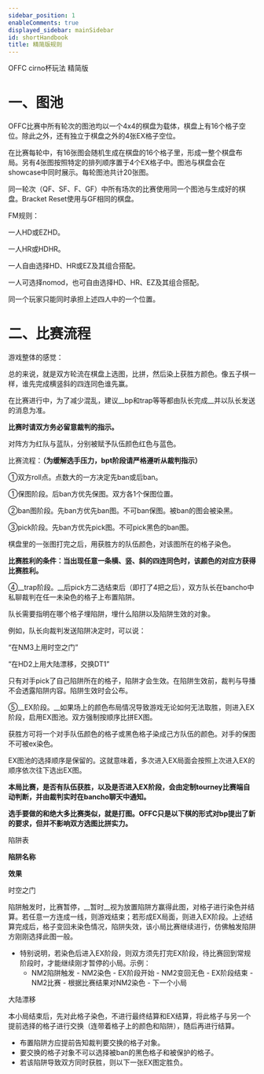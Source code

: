 ```yaml
---
sidebar_position: 1
enableComments: true
displayed_sidebar: mainSidebar
id: shortHandbook
title: 精简版规则
---
```



OFFC cirno杯玩法 精简版

# 一、图池

OFFC比赛中所有轮次的图池均以一个4x4的棋盘为载体，棋盘上有16个格子空位。除此之外，还有独立于棋盘之外的4张EX格子空位。

在比赛每轮中，有16张图会随机生成在棋盘的16个格子里，形成一整个棋盘布局。另有4张图按照特定的排列顺序置于4个EX格子中。图池与棋盘会在showcase中同时展示。每轮图池共计20张图。

同一轮次（QF、SF、F、GF）中所有场次的比赛使用同一个图池与生成好的棋盘。Bracket Reset使用与GF相同的棋盘。

FM规则：

一人HD或EZHD。

一人HR或HDHR。

一人自由选择HD、HR或EZ及其组合搭配。

一人可选择nomod，也可自由选择HD、HR、EZ及其组合搭配。

同一个玩家只能同时承担上述四人中的一个位置。

# 二、比赛流程

游戏整体的感觉：

总的来说，就是双方轮流在棋盘上选图，比拼，然后染上获胜方颜色。像五子棋一样，谁先完成横竖斜的四连同色谁先赢。

在比赛进行中，为了减少混乱，建议__bp和trap等等都由队长完成__并以队长发送的消息为准。

__比赛时请双方务必留意裁判的指示。__

对阵方为红队与蓝队，分别被赋予队伍颜色红色与蓝色。

比赛流程：__（为缓解选手压力，bpt阶段请严格遵听从裁判指示）__

①双方roll点。点数大的一方决定先ban或后ban。

①保图阶段。后ban方优先保图。双方各1个保图位置。

②ban图阶段。先ban方优先ban图。不可ban保图。被ban的图会被染黑。

③pick阶段。先ban方优先pick图。不可pick黑色的ban图。

棋盘里的一张图打完之后，用获胜方的队伍颜色，对该图所在的格子染色。

__比赛胜利的条件：当出现任意一条横、竖、斜的四连同色时，该颜色的对应方获得比赛胜利。__

④__trap阶段。__后pick方二选结束后（即打了4把之后），双方队长在bancho中私聊裁判在任一未染色的格子上布置陷阱。

队长需要指明在哪个格子埋陷阱，埋什么陷阱以及陷阱生效的对象。

例如，队长向裁判发送陷阱决定时，可以说：

“在NM3上用时空之门”

“在HD2上用大陆漂移，交换DT1”

只有对手pick了自己陷阱所在的格子，陷阱才会生效。在陷阱生效前，裁判与导播不会透露陷阱内容。陷阱生效时会公布。

⑤__EX阶段。__如果场上的颜色布局情况导致游戏无论如何无法取胜，则进入EX阶段，启用EX图池。双方强制按顺序比拼EX图。

获胜方可将一个对手队伍颜色的格子或黑色格子染成己方队伍的颜色。对手的保图不可被ex染色。

EX图池的选择顺序是保留的。这就意味着，多次进入EX局面会按照上次进入EX的顺序依次往下选出EX图。

__本局比赛，是否有队伍获胜，以及是否进入EX阶段，会由定制tourney比赛端自动判断，并由裁判实时在bancho聊天中通知。__

__选手要做的和绝大多比赛类似，就是打图。OFFC只是以下棋的形式对bp提出了新的要求，但并不影响双方选图比拼实力。__

陷阱表

__陷阱名称__

__效果__

时空之门

陷阱触发时，比赛暂停，__暂时__视为放置陷阱方赢得此图，对格子进行染色并结算。若任意一方连成一线，则游戏结束；若形成EX局面，则进入EX阶段。上述结算完成后，格子变回未染色情况，陷阱失效，该小局比赛继续进行，仿佛触发陷阱方刚刚选择此图一般。

- 特别说明，若染色后进入EX阶段，则双方须先打完EX阶段，待比赛回到常规阶段时，才能继续刚才暂停的小局。示例：
	- NM2陷阱触发 \- NM2染色 \- EX阶段开始 \- NM2变回无色 \- EX阶段结束 \- NM2比赛 \- 根据比赛结果对NM2染色 \- 下一个小局

大陆漂移

本小局结束后，先对此格子染色，不进行最终结算和EX结算，将此格子与另一个提前选择的格子进行交换（连带着格子上的颜色和陷阱），随后再进行结算。

- 布置陷阱方应提前告知裁判要交换的格子对象。
- 要交换的格子对象不可以选择被ban的黑色格子和被保护的格子。
- 若该陷阱导致双方同时获胜，则以下一张EX图定胜负。


